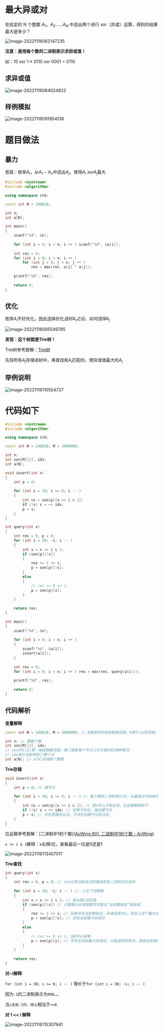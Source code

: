 # 最大异或对

在给定的 N 个整数 $A_1，A_2……A_N$ 中选出两个进行 $xor$（异或）运算，得到的结果最大是多少？

![image-20221116082147235](https://cdn.jsdelivr.net/gh/Lx001T/my-imgs/jq2022/image-20221116082147235.png)

**注意：是用每个数的二进制表示求抑或值！**

如：$10 \ xor\  1 \rightarrow\ 0110\ xor \ 0001 \ = \ 0110$

## 求异或值

![image-20221116084024822](https://cdn.jsdelivr.net/gh/Lx001T/my-imgs/jq2022/image-20221116084024822.png)

## 样例模拟

![image-20221116091954136](https://cdn.jsdelivr.net/gh/Lx001T/my-imgs/jq2022/image-20221116091954136.png)

# 题目做法

## 暴力

思路：枚举$A_i$，从$A_1 - A_n$中选出$A_j$，使得$A_i \ xor A_j$最大

```C++
#include <iostream>
#include <algorithm>

using namespace std;

const int N = 100010;

int n;
int a[N];

int main()
{
    scanf("%d", &n);
    
    for (int i = 0; i < n; i ++ ) scanf("%d", &a[i]);
    
    int res = 0;
    for (int i = 0; i < n; i ++ )
        for (int j = 0; j < n; j ++ )
            res = max(res, a[i] ^ a[j]);
            
    printf("%d", res);
    
    return 0;
}
```

## 优化 

枚举$A_i$不好优化，因此选择优化$选好A_i之后，如何选择A_j$

![image-20221116095549785](https://cdn.jsdelivr.net/gh/Lx001T/my-imgs/jq2022/image-20221116095549785.png)

**发现：这个树就是Trie树！**

Trie树参考题解：[Trie树](https://www.acwing.com/file_system/file/content/whole/index/content/7273103/)

先将所有$A_j$存储进树中，再查找和$A_i$匹配的，使异或值最大的$A_j$

## 举例说明

![image-20221116110554727](https://cdn.jsdelivr.net/gh/Lx001T/my-imgs/jq2022/image-20221116110554727.png)

# 代码如下

```C++
#include <iostream>
#include <algorithm>

using namespace std;

const int N = 100010, M = 3000000;

int n;
int son[M][2], idx;
int a[N];

void insert(int x)
{
    int p = 0;
    
    for (int i = 30; i >= 0; i -- )
    {
        int &s = son[p][x >> i & 1];
        if (!s) s = ++ idx;
        p = s;
    }
}

int query(int x)
{
    int res = 0, p = 0;
    for (int i = 30; ~i; i -- )
    {
        int s = x >> i & 1;
        if (son[p][!s])
        {
            res += 1 << i;
            p = son[p][!s];
        }
        else
        {
            // res += 0 << i;
            p = son[p][s];
        }
    }
    
    return res;
}

int main()
{
    scanf("%d", &n);
    
    for (int i = 0; i < n; i ++ )
    {
        scanf("%d", &a[i]);
        insert(a[i]);
    }
    
    int res = 0;
    for (int i = 0; i < n; i ++ ) res = max(res, query(a[i]));
            
    printf("%d", res);
    
    return 0;
}
```

## 代码解析

**变量解释**

```C++
const int N = 100010, M = 3000000; // N是题目所给的数据范围，M是Trie的范围，31位×10^5约三百万

int n; // 整数个数
int son[M][2], idx; 
// son[M][2]第一维是数据范围，第二维是每个节点儿子只有0和1两种情况
// idx表示当前用到了哪个点
int a[N]; // a[N]存储每个整数
```

**Trie存储**

```C++
void insert(int x)
{
    int p = 0; // 根节点
    
    for (int i = 30; i >= 0; i -- ) // 每个数的二进制有31位，从最高位开始枚举
    {
        int &s = son[p][x >> i & 1]; // 把x的儿子取出来，位运算解释如下
        if (!s) s = ++ idx; // 如果不存在，就创建节点
        p = s; // 存在直接走过去，不存在创建节点走过去
    }
}
```

位运算参考题解：[二进制中1的个数]([AcWing 801. 二进制中1的个数 - AcWing](https://www.acwing.com/solution/content/147891/))

`x >> i & 1`解释：x右移i位，查看最后一位是0还是1

![image-20221116113457017](https://cdn.jsdelivr.net/gh/Lx001T/my-imgs/jq2022/image-20221116113457017.png)

**Trie查找**

```C++
int query(int x)
{
    int res = 0, p = 0; // res记录当前走过的路径所有二进制位的加和
    
    for (int i = 30; ~i; i -- ) // ~i见下述解释
    {
		int s = x >> i & 1; // 取出第i位的值
        if (son[p][!s]) // 计算最大异或值要尽可能与“当前数取反”相异或
        {
            res += 1 << i; // 如果存在当前数取反，异或结果为1，则加上这个最大异或位
            p = son[p][!s]; // 走到当前最大异或位
		}
        else
        {
            // res += 0 << i; 加0可以省略
            p = son[p][s]; // 不存在当前最大异或位，只能退而求其次，取和当前相同的位，这样异或结果是0，省略
		}
    }
    
    return res;
}
```

**对~i解释**

`for (int i = 30; i >= 0; i -- )` 等价于`for (int i = 30; ~i; i -- )`

因为`-1`的二进制表示为`000……`

当`i走到-1时，停止`相当于`>=0`

**对 1 << i 解释**

![image-20221116115307941](https://cdn.jsdelivr.net/gh/Lx001T/my-imgs/jq2022/image-20221116115307941.png)